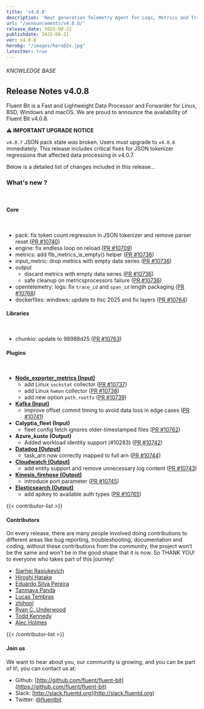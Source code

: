 ```yaml
---
title: 'v4.0.8'
description: 'Next generation Telemetry Agent for Logs, Metrics and Traces. '
url: "/announcements/v4.0.8/"
release_date: 2025-08-21
publishdate: 2025-08-21
ver: v4.0.8
herobg: "/images/hero@2x.jpg"
latestVer: true
---
```


###### KNOWLEDGE BASE

## Release Notes v4.0.8

Fluent Bit is a Fast and Lightweight Data Processor and Forwarder for Linux, BSD, Windows and macOS. We are proud to announce the availability of Fluent Bit v4.0.8.

__⚠️ IMPORTANT UPGRADE NOTICE__

`v4.0.7` JSON pack state was broken. Users must upgrade to `v4.0.8` immediately. This release includes critical fixes for JSON tokenizer regressions that affected data processing in v4.0.7.

Below is a detailed list of changes included in this release...


### What's new ?

<br>

#### Core
<br>

- pack: fix token count regression in JSON tokenizer and remove parser reset ([PR #10740](https://github.com/fluent/fluent-bit/pull/10740))
- engine: fix endless loop on reload ([PR #10709](https://github.com/fluent/fluent-bit/pull/10709))
- metrics: add flb_metrics_is_empty() helper ([PR #10736](https://github.com/fluent/fluent-bit/pull/10736))
- input_metric: drop metrics with empty data series ([PR #10736](https://github.com/fluent/fluent-bit/pull/10736))
- output
  - discard metrics with empty data series ([PR #10736](https://github.com/fluent/fluent-bit/pull/10736))
  - safe cleanup on metricsprocessors failure ([PR #10736](https://github.com/fluent/fluent-bit/pull/10736))
- opentelemetry: logs: fix `trace_id` and `span_id` length packaging ([PR #10768](https://github.com/fluent/fluent-bit/pull/10768))
- dockerfiles: windows: update to ltsc 2025 and fix layers ([PR #10764](https://github.com/fluent/fluent-bit/pull/10764))

#### Libraries
<br>

- chunkio: update to 98988d25 ([PR #10763](https://github.com/fluent/fluent-bit/pull/10763))

#### Plugins

<br>

- **[Node_exporter_metrics (Input)](https://docs.fluentbit.io/manual/pipeline/inputs/node-exporter-metrics)**
  - add Linux `sockstat` collector ([PR #10737](https://github.com/fluent/fluent-bit/pull/10737))
  - add Linux `hwmon` collector ([PR #10738](https://github.com/fluent/fluent-bit/pull/10738))
  - add new option `path.rootfs` ([PR #10739](https://github.com/fluent/fluent-bit/pull/10739))
- **[Kafka (Input)](https://docs.fluentbit.io/manual/pipeline/inputs/kafka)**
  - improve offset commit timing to avoid data loss in edge cases ([PR #10741](https://github.com/fluent/fluent-bit/pull/10741))
- **Calyptia_fleet (Input)**
  - fleet config fetch ignores older-timestamped files ([PR #10762](https://github.com/fluent/fluent-bit/pull/10762))
- **Azure_kusto (Output)**
  - Added workload identity support (#10283) ([PR #10742](https://github.com/fluent/fluent-bit/pull/10742))
- **[Datadog (Output)](https://docs.fluentbit.io/manual/pipeline/outputs/datadog)**
  - task_arn now correctly mapped to full arn ([PR #10744](https://github.com/fluent/fluent-bit/pull/10744))
- **[Cloudwatch (Output)](https://docs.fluentbit.io/manual/pipeline/outputs/cloudwatch)**
  - add entity support and remove unnecessary log content ([PR #10743](https://github.com/fluent/fluent-bit/pull/10743))
- **[Kinesis_firehose (Output)](https://docs.fluentbit.io/manual/pipeline/outputs/firehose)**
  - introduce port parameter ([PR #10745](https://github.com/fluent/fluent-bit/pull/10745))
- **[Elasticsearch (Output)](https://docs.fluentbit.io/manual/pipeline/outputs/elasticsearch)**
  - add apikey to available auth types ([PR #10765](https://github.com/fluent/fluent-bit/pull/10765))

{{< contributor-list >}}

#### Contributors

On every release, there are many people involved doing contributions to different areas like bug reporting, troubleshooting, documentation and coding, without these contributions from the community, the project won’t be the same and won’t be in the good shape that it is now. So THANK YOU! to everyone who takes part of this journey!

- [Siarhei Rasiukevich](https://github.com/CharlieR-o-o-t)
- [Hiroshi Hatake](https://github.com/cosmo0920)
- [Eduardo Silva Pereira](https://github.com/edsiper)
- [Tanmaya Panda](https://github.com/tanmaya-panda1)
- [Lucas Tembras](https://github.com/lucastemb)
- [zhihonl](https://github.com/zhihonl)
- [Ryan C. Underwood](https://github.com/runderwo)
- [Todd Kennedy](https://github.com/tkennedy1-godaddy)
- [Alec Holmes](https://github.com/alecholmes)

{{< /contributor-list >}}

#### Join us

We want to hear about you, our community is growing, and you can be part of it!, you can contact us at:

* Github: [http://github.com/fluent/fluent-bit](https://github.com/fluent/fluent-bit)
* Slack: [http://slack.fluentd.org](http://slack.fluentd.org)
* Twitter: [@fluentbit](https://twitter.com/fluentbit)
